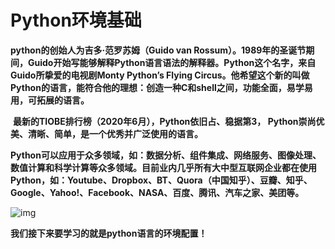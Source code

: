 # Python环境基础

 **python的创始人为吉多·范罗苏姆（Guido van Rossum）。1989年的圣诞节期间，Guido开始写能够解释Python语言语法的解释器。Python这个名字，来自Guido所挚爱的电视剧Monty Python’s Flying Circus。他希望这个新的叫做Python的语言，能符合他的理想：创造一种C和shell之间，功能全面，易学易用，可拓展的语言。**

​    **最新的TIOBE排行榜（2020年6月），Python依旧占、稳据第3， Python崇尚优美、清晰、简单，是一个优秀并广泛使用的语言。**

**Python可以应用于众多领域，如：数据分析、组件集成、网络服务、图像处理、数值计算和科学计算等众多领域。目前业内几乎所有大中型互联网企业都在使用Python，如：Youtube、Dropbox、BT、Quora（中国知乎）、豆瓣、知乎、Google、Yahoo!、Facebook、NASA、百度、腾讯、汽车之家、美团等。**

![img](https://tva1.sinaimg.cn/large/007S8ZIlly1gfwig5yej1j30go0dhgna.jpg)

**我们接下来要学习的就是python语言的环境配置！**

